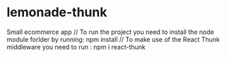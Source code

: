 # lemonade-thunk
Small ecommerce app //
To run the project you need to install the node module forlder by running: npm install //
To make use of the React Thunk middleware you need to run : npm i react-thunk
